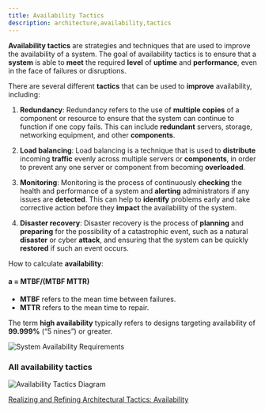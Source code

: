 ```yaml
---
title: Availability Tactics
description: architecture,availability,tactics
---
```


**Availability tactics** are strategies and techniques that are used to improve the availability of a system. 
The goal of availability tactics is to ensure that a **system** is able to **meet** the required **level** of **uptime** and **performance**, 
even in the face of failures or disruptions.

There are several different **tactics** that can be used to **improve** availability, including:

1. **Redundancy**: Redundancy refers to the use of **multiple copies** of a component or resource to ensure that the system 
can continue to function if one copy fails. This can include **redundant** servers, storage, networking equipment, and other **components**.

2. **Load balancing**: Load balancing is a technique that is used to **distribute** incoming **traffic** evenly across multiple 
servers or **components**, in order to prevent any one server or component from becoming **overloaded**.

3. **Monitoring**: Monitoring is the process of continuously **checking** the health and performance of a system and **alerting** 
administrators if any issues are **detected**. This can help to **identify** problems early and take corrective action before 
they **impact** the availability of the system.

4. **Disaster recovery**: Disaster recovery is the process of **planning** and **preparing** for the possibility of a catastrophic 
event, such as a natural **disaster** or cyber **attack**, and ensuring that the system can be quickly **restored** if such an event occurs.

How to calculate **availability**:

#### a = MTBF/(MTBF MTTR)


* **MTBF** refers to the mean time between failures.
* **MTTR** refers to the mean time to repair.

The term **high availability** typically refers to designs targeting availability of **99.999%** (“5
nines”) or greater. 

![System Availability Requirements]({{site.baseurl}}/images/availability_table.png)

### All availability tactics
![Availability Tactics Diagram]({{site.baseurl}}/images/Availability__Tactics.png)

[Realizing and Refining Architectural Tactics: Availability](https://resources.sei.cmu.edu/asset_files/TechnicalReport/2009_005_001_15101.pdf "Realizing and Refining Architectural Tactics: Availability")
